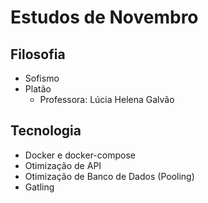 # Estudos de Novembro

## Filosofia
- Sofismo
- Platão
  - Professora: Lúcia Helena Galvão

## Tecnologia
- Docker e docker-compose
- Otimização de API
- Otimização de Banco de Dados (Pooling)
- Gatling